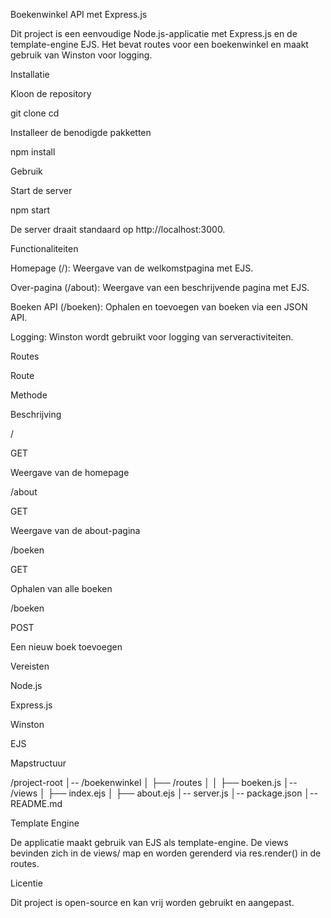 Boekenwinkel API met Express.js

Dit project is een eenvoudige Node.js-applicatie met Express.js en de template-engine EJS. Het bevat routes voor een boekenwinkel en maakt gebruik van Winston voor logging.

Installatie

Kloon de repository

git clone <repository-url>
cd <project-directory>

Installeer de benodigde pakketten

npm install

Gebruik

Start de server

npm start

De server draait standaard op http://localhost:3000.

Functionaliteiten

Homepage (/): Weergave van de welkomstpagina met EJS.

Over-pagina (/about): Weergave van een beschrijvende pagina met EJS.

Boeken API (/boeken): Ophalen en toevoegen van boeken via een JSON API.

Logging: Winston wordt gebruikt voor logging van serveractiviteiten.

Routes

Route

Methode

Beschrijving

/

GET

Weergave van de homepage

/about

GET

Weergave van de about-pagina

/boeken

GET

Ophalen van alle boeken

/boeken

POST

Een nieuw boek toevoegen

Vereisten

Node.js

Express.js

Winston

EJS

Mapstructuur

/project-root
│-- /boekenwinkel
│   ├── /routes
│   │   ├── boeken.js
│-- /views
│   ├── index.ejs
│   ├── about.ejs
│-- server.js
│-- package.json
│-- README.md

Template Engine

De applicatie maakt gebruik van EJS als template-engine. De views bevinden zich in de views/ map en worden gerenderd via res.render() in de routes.

Licentie

Dit project is open-source en kan vrij worden gebruikt en aangepast.

